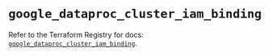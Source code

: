 # `google_dataproc_cluster_iam_binding`

Refer to the Terraform Registry for docs: [`google_dataproc_cluster_iam_binding`](https://registry.terraform.io/providers/hashicorp/google-beta/6.2.0/docs/resources/google_dataproc_cluster_iam_binding).
